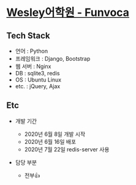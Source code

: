 [Wesley어학원 - Funvoca](https://www.funvoca.com/)
===

## Tech Stack  
  - 언어 : Python
  - 프레임워크 : Django, Bootstrap
  - 웹 서버 : Nginx
  - DB : sqlite3, redis
  - OS : Ubuntu Linux
  - etc. : jQuery, Ajax

## Etc  
* 개발 기간  
  - 2020년 6월 8일 개발 시작
  - 2020년 6월 16일 배포  
  - 2020년 7월 22일 redis-server 사용  

* 담당 부분
  - 전부👍 
